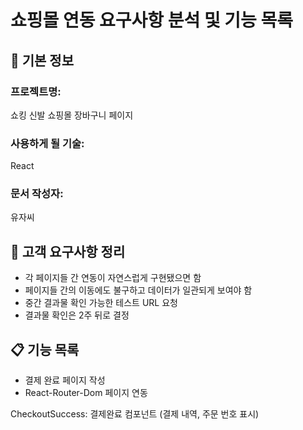 # 쇼핑몰 연동 요구사항 분석 및 기능 목록

## 📌 기본 정보

### 프로젝트명:

쇼킹 신발 쇼핑몰 장바구니 페이지

### 사용하게 될 기술:

React

### 문서 작성자:

유자씨

## 📝 고객 요구사항 정리

- 각 페이지들 간 연동이 자연스럽게 구현됐으면 함
- 페이지들 간의 이동에도 불구하고 데이터가 일관되게 보여야 함
- 중간 결과물 확인 가능한 테스트 URL 요청
- 결과물 확인은 2주 뒤로 결정

## 📋 기능 목록

- 결제 완료 페이지 작성
- React-Router-Dom 페이지 연동

CheckoutSuccess: 결제완료 컴포넌트 (결제 내역, 주문 번호 표시)
